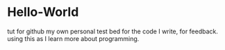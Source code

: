 # Hello-World
tut for github
my own personal test bed for the code I write, for feedback. using this as I learn more about programming.
